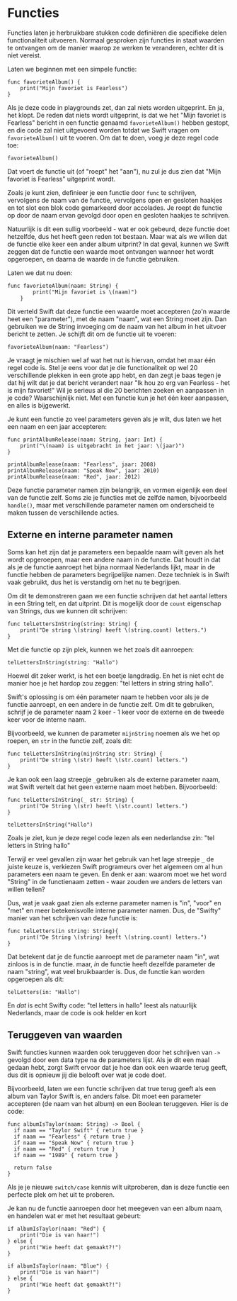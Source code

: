 # Functies

Functies laten je herbruikbare stukken code definiëren die specifieke delen functionaliteit uitvoeren. Normaal gesproken zijn functies in staat waarden te ontvangen om de manier waarop ze werken te veranderen, echter dit is niet vereist.

Laten we beginnen met een simpele functie:

    func favorieteAlbum() {
        print("Mijn favoriet is Fearless")
    }


Als je deze code in playgrounds zet, dan zal niets worden uitgeprint. En ja, het klopt. De reden dat niets wordt uitgeprint, is dat we het "Mijn favoriet is Fearless" bericht in een functie genaamd `favorieteAlbum()` hebben gestopt, en die code zal niet uitgevoerd worden totdat we Swift vragen om `favorieteAlbum()` uit te voeren. Om dat te doen, voeg je deze regel code toe:

    favorieteAlbum()

Dat voert de functie uit (of "roept" het "aan"), nu zul je dus zien dat "Mijn favoriet is Fearless" uitgeprint wordt.

Zoals je kunt zien, definieer je een functie door `func` te schrijven, vervolgens de naam van de functie, vervolgens open en gesloten haakjes en tot slot een blok code gemarkeerd door accolades. Je roept de functie op door de naam ervan gevolgd door open en gesloten haakjes te schrijven.  

Natuurlijk is dit een sullig voorbeeld - wat er ook gebeurd, deze functie doet hetzelfde, dus het heeft geen reden tot bestaan. Maar wat als we willen dat de functie elke keer een ander album uitprint? In dat geval, kunnen we Swift zeggen dat de functie een waarde moet ontvangen wanneer het wordt opgeroepen, en daarna de waarde in de functie gebruiken.

Laten we dat nu doen:

    func favorieteAlbum(naam: String) {
            print("Mijn favoriet is \(naam)")
        }

Dit verteld Swift dat deze functie een waarde moet accepteren (zo'n waarde heet een "parameter"), met de naam "naam", wat een String moet zijn. Dan gebruiken we de String invoeging om de naam van het album in het uitvoer bericht te zetten. Je schijft dit om de functie uit te voeren:

    favorieteAlbum(naam: "Fearless")

Je vraagt je mischien wel af wat het nut is hiervan, omdat het maar één regel code is. Stel je eens voor dat je die functionaliteit op wel 20 verschillende plekken in een grote app hebt, en dan zegt je baas tegen je dat hij wilt dat je dat bericht verandert naar "Ik hou zo erg van Fearless - het is mijn favoriet!" Wil je serieus al die 20 berichten zoeken en aanpassen in je code? Waarschijnlijk niet. Met een functie kun je het één keer aanpassen, en alles is bijgewerkt.

Je kunt een functie zo veel parameters geven als je wilt, dus laten we het een naam en een jaar accepteren:

    func printAlbumRelease(naam: String, jaar: Int) {
        print("\(naam) is uitgebracht in het jaar: \(jaar)")
    }

    printAlbumRelease(naam: "Fearless", jaar: 2008)
    printAlbumRelease(naam: "Speak Now", jaar: 2010)
    printAlbumRelease(naam: "Red", jaar: 2012)

Deze functie parameter namen zijn belangrijk, en vormen eigenlijk een deel van de functie zelf. Soms zie je functies met de zelfde namen, bijvoorbeeld `handle()`, maar met verschillende parameter namen om onderscheid te maken tussen de verschillende acties.

## Externe en interne parameter namen

Soms kan het zijn dat je parameters een bepaalde naam wilt geven als het wordt opgeroepen, maar een andere naam in de functie. Dat houdt in dat als je de functie aanroept het bijna normaal Nederlands lijkt, maar in de functie hebben de parameters begrijpelijke namen. Deze techniek is in Swift vaak gebruikt, dus het is verstandig om het nu te begrijpen.

Om dit te demonstreren gaan we een functie schrijven dat het aantal letters in een String telt, en dat uitprint. Dit is mogelijk door de `count` eigenschap van Strings, dus we kunnen dit schrijven:

    func telLettersInString(string: String) {
        print("De string \(string) heeft \(string.count) letters.")
    }

Met die functie op zijn plek, kunnen we het zoals dit aanroepen:

    telLettersInString(string: "Hallo")

Hoewel dit zeker werkt, is het een beetje langdradig. En het is niet echt de manier hoe je het hardop zou zeggen: "tel letters in string string hallo".

Swift's oplossing is om één parameter naam te hebben voor als je de functie aanroept, en een andere in de functie zelf. Om dit te gebruiken, schrijf je de parameter naam 2 keer - 1 keer voor de externe en de tweede keer voor de interne naam.

Bijvoorbeeld, we kunnen de parameter `mijnString` noemen als we het op roepen, en `str` in the functie zelf, zoals dit:

    func telLettersInString(mijnString str: String) {
        print("De string \(str) heeft \(str.count) letters.")
    }

Je kan ook een laag streepje `_`gebruiken als de externe parameter naam, wat Swift vertelt dat het geen externe naam moet hebben. Bijvoorbeeld:

    func telLettersInString(_ str: String) {
        print("De String \(str) heeft \(str.count) letters.")
    }

    telLettersInString("Hallo")

Zoals je ziet, kun je deze regel code lezen als een nederlandse zin: "tel letters in String hallo"

Terwijl er veel gevallen zijn waar het gebruik van het lage streepje `_` de juiste keuze is, verkiezen Swift programeurs over het algemeen om al hun parameters een naam te geven. En denk er aan: waarom moet we het word "String" in de functienaam zetten - waar zouden we anders de letters van willen tellen?

Dus, wat je vaak gaat zien als externe parameter namen is "in", "voor" en "met" en meer betekenisvolle interne parameter namen. Dus, de "Swifty" manier van het schrijven van deze functie is:

    func telLetters(in string: String){
        print("De String \(string) heeft \(string.count) letters.")
    }

Dat betekent dat je de functie aanroept met de parameter naam "in", wat zinloos is in de functie. maar, *in* de functie heeft dezelfde parameter de naam "string", wat veel bruikbaarder is. Dus, de functie kan worden opgeroepen als dit:

    telLetters(in: "Hallo")    

En *dat* is echt Swifty code: "tel letters in hallo" leest als natuurlijk Nederlands, maar de code is ook helder en kort


## Teruggeven van waarden
Swift functies kunnen waarden ook teruggeven door het schrijven van `->` gevolgd door een data type na de parameters lijst. Als je dit een maal gedaan hebt, zorgt Swift ervoor dat je hoe dan ook een waarde terug geeft, dus dit is opnieuw jij die belooft over wat je code doet.

Bijvoorbeeld, laten we een functie schrijven dat true terug geeft als een album van Taylor Swift is, en anders false. Dit moet een parameter accepteren (de naam van het album) en een Boolean teruggeven. Hier is de code:

    func albumIsTaylor(naam: String) -> Bool {
      if naam == "Taylor Swift" { return true }
      if naam == "Fearless" { return true }
      if naam == "Speak Now" { return true }
      if naam == "Red" { return true }
      if naam == "1989" { return true }

      return false
    }

Als je je nieuwe `switch/case` kennis wilt uitproberen, dan is deze functie een perfecte plek om het uit te proberen.

Je kan nu de functie aanroepen door het meegeven van een album naam, en handelen wat er met het resultaat gebeurt:

    if albumIsTaylor(naam: "Red") {
        print("Die is van haar!")
    } else {
        print("Wie heeft dat gemaakt?!")
    }

    if albumIsTaylor(naam: "Blue") {
        print("Die is van haar!")
    } else {
        print("Wie heeft dat gemaakt?!")
    }
